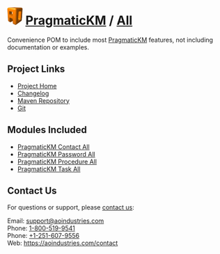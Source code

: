 # [<img src="ao-logo.png" alt="AO Logo" width="35" height="40">](https://aoindustries.com/) [PragmaticKM](https://pragmatickm.com/) / [All](https://pragmatickm.com/all/)
Convenience POM to include most [PragmaticKM](https://pragmatickm.com/) features, not including documentation or examples.

## Project Links
* [Project Home](https://pragmatickm.com/all/)
* [Changelog](https://pragmatickm.com/all/changelog)
* [Maven Repository](scpexe://private.cvs.aoindustries.com/var/maven2/pragmatickm)
* [Git](ssh://private.cvs.aoindustries.com/var/git/pragmatickm-all)

## Modules Included
* [PragmaticKM Contact All](https://pragmatickm.com/contact/all/)
* [PragmaticKM Password All](https://pragmatickm.com/password/all/)
* [PragmaticKM Procedure All](https://pragmatickm.com/procedure/all/)
* [PragmaticKM Task All](https://pragmatickm.com/task/all/)

## Contact Us
For questions or support, please [contact us](https://aoindustries.com/contact):

Email: [support@aoindustries.com](mailto:support@aoindustries.com)  
Phone: [1-800-519-9541](tel:1-800-519-9541)  
Phone: [+1-251-607-9556](tel:+1-251-607-9556)  
Web: https://aoindustries.com/contact
